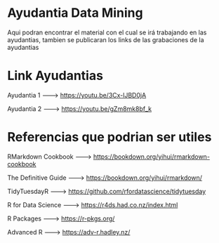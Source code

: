 # Ayudantia Data Mining
Aqui podran encontrar el material con el cual se irá trabajando en las ayudantias, tambien se publicaran los links de las grabaciones de la ayudantias 

# Link Ayudantias

Ayudantia 1 ---> https://youtu.be/3Cx-lJBD0jA

Ayudantia 2 ---> https://youtu.be/gZm8mk8bf_k

# Referencias que podrian ser utiles

RMarkdown Cookbook ---> https://bookdown.org/yihui/rmarkdown-cookbook 

The Definitive Guide ---> https://bookdown.org/yihui/rmarkdown/ 

TidyTuesdayR ---> https://github.com/rfordatascience/tidytuesday 

R for Data Science ---> https://r4ds.had.co.nz/index.html 

R Packages ---> https://r-pkgs.org/ 

Advanced R ---> https://adv-r.hadley.nz/
